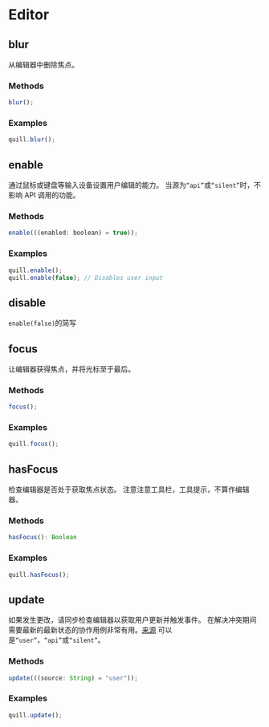 # Editor

## blur

从编辑器中删除焦点。

### Methods

```javascript
blur();
```

### Examples

```javascript
quill.blur();
```

## enable

通过鼠标或键盘等输入设备设置用户编辑的能力。 当源为`“api”`或`“silent”`时，不影响 API 调用的功能。

### Methods

```javascript
enable(((enabled: boolean) = true));
```

### Examples

```javascript
quill.enable();
quill.enable(false); // Disables user input
```

## disable

`enable(false)`的简写

## focus

让编辑器获得焦点，并将光标至于最后。

### Methods

```javascript
focus();
```

### Examples

```javascript
quill.focus();
```

## hasFocus

检查编辑器是否处于获取焦点状态。 注意注意工具栏，工具提示，不算作编辑器。

### Methods

```javascript
hasFocus(): Boolean
```

### Examples

```javascript
quill.hasFocus();
```

## update

如果发生更改，请同步检查编辑器以获取用户更新并触发事件。 在解决冲突期间需要最新的最新状态的协作用例非常有用。[来源](https://quilljs.com/docs/api/#events) 可以是`“user”`，`“api”`或`“silent”`。

### Methods

```javascript
update(((source: String) = "user"));
```

### Examples

```javascript
quill.update();
```
